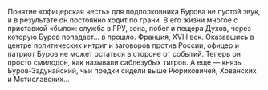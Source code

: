 <!--2016-11-26 21:20:22-->
Понятие «офицерская честь» для подполковника Бурова не пустой звук, и в результате он постоянно ходит по грани. В его жизни многое с приставкой «было»: служба в ГРУ, зона, побег и пещера Духов, через которую Буров попадает… в прошло.
    Франция, XVIII век. Оказавшись в центре политических интриг и заговоров против России, офицер и патриот Буров не может остаться в стороне от событий. Теперь он просто смилодон, как называли саблезубых тигров. А еще — князь Буров-Задунайский, чьи предки сидели выше Рюриковичей, Хованских и Мстиславских…